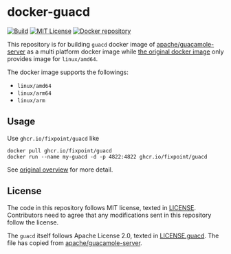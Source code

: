 # docker-guacd

[![Build](https://github.com/fixpoint/docker-guacd/actions/workflows/build.yml/badge.svg)](https://github.com/fixpoint/docker-guacd/actions/workflows/build.yml)
[![MIT License](https://img.shields.io/badge/license-MIT-blue.svg)](LICENSE)
[![Docker repository](https://img.shields.io/badge/docker-ghcr.io/fixpoint/guacd-orange.svg?logo=docker&logoColor=white)](https://github.com/orgs/fixpoint/packages/container/package/guacd)

This repository is for building `guacd` docker image of [apache/guacamole-server][] as a multi platform docker image while [the original docker image](https://hub.docker.com/r/guacamole/guacd) only provides image for `linux/amd64`.

The docker image supports the followings:

- `linux/amd64`
- `linux/arm64`
- `linux/arm`

[apache/guacamole-server]: https://github.com/apache/guacamole-server

## Usage

Use `ghcr.io/fixpoint/guacd` like

```
docker pull ghcr.io/fixpoint/guacd
docker run --name my-guacd -d -p 4822:4822 ghcr.io/fixpoint/guacd
```

See [original overview](https://hub.docker.com/r/guacamole/guacd) for more detail.

## License

The code in this repository follows MIT license, texted in [LICENSE](./LICENSE).
Contributors need to agree that any modifications sent in this repository follow
the license.

The `guacd` itself follows Apache License 2.0, texted in [LICENSE.guacd](./LICENSE.guacd).
The file has copied from [apache/guacamole-server][].
